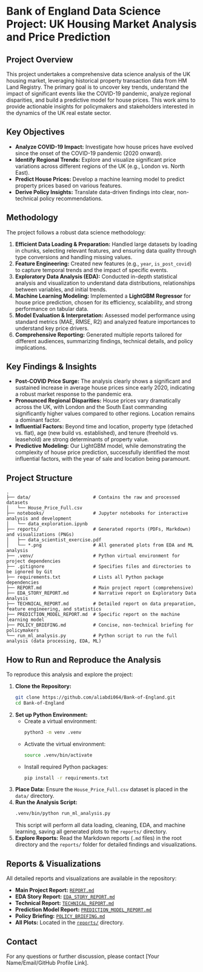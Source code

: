 # Bank of England Data Science Project: UK Housing Market Analysis and Price Prediction

## Project Overview

This project undertakes a comprehensive data science analysis of the UK housing market, leveraging historical property transaction data from HM Land Registry. The primary goal is to uncover key trends, understand the impact of significant events like the COVID-19 pandemic, analyze regional disparities, and build a predictive model for house prices. This work aims to provide actionable insights for policymakers and stakeholders interested in the dynamics of the UK real estate sector.

## Key Objectives

*   **Analyze COVID-19 Impact:** Investigate how house prices have evolved since the onset of the COVID-19 pandemic (2020 onward).
*   **Identify Regional Trends:** Explore and visualize significant price variations across different regions of the UK (e.g., London vs. North East).
*   **Predict House Prices:** Develop a machine learning model to predict property prices based on various features.
*   **Derive Policy Insights:** Translate data-driven findings into clear, non-technical policy recommendations.

## Methodology

The project follows a robust data science methodology:

1.  **Efficient Data Loading & Preparation:** Handled large datasets by loading in chunks, selecting relevant features, and ensuring data quality through type conversions and handling missing values.
2.  **Feature Engineering:** Created new features (e.g., `year`, `is_post_covid`) to capture temporal trends and the impact of specific events.
3.  **Exploratory Data Analysis (EDA):** Conducted in-depth statistical analysis and visualization to understand data distributions, relationships between variables, and initial trends.
4.  **Machine Learning Modeling:** Implemented a **LightGBM Regressor** for house price prediction, chosen for its efficiency, scalability, and strong performance on tabular data.
5.  **Model Evaluation & Interpretation:** Assessed model performance using standard metrics (MAE, RMSE, R2) and analyzed feature importances to understand key price drivers.
6.  **Comprehensive Reporting:** Generated multiple reports tailored for different audiences, summarizing findings, technical details, and policy implications.

## Key Findings & Insights

*   **Post-COVID Price Surge:** The analysis clearly shows a significant and sustained increase in average house prices since early 2020, indicating a robust market response to the pandemic era.
*   **Pronounced Regional Disparities:** House prices vary dramatically across the UK, with London and the South East commanding significantly higher values compared to other regions. Location remains a dominant factor.
*   **Influential Factors:** Beyond time and location, property type (detached vs. flat), age (new build vs. established), and tenure (freehold vs. leasehold) are strong determinants of property value.
*   **Predictive Modeling:** Our LightGBM model, while demonstrating the complexity of house price prediction, successfully identified the most influential factors, with the year of sale and location being paramount.

## Project Structure

```
. 
├── data/                       # Contains the raw and processed datasets
│   └── House_Price_Full.csv
├── notebooks/                  # Jupyter notebooks for interactive analysis and development
│   └── data_exploration.ipynb
├── reports/                    # Generated reports (PDFs, Markdown) and visualizations (PNGs)
│   ├── data_scientist_exercise.pdf
│   └── *.png                   # All generated plots from EDA and ML analysis
├── .venv/                      # Python virtual environment for project dependencies
├── .gitignore                  # Specifies files and directories to be ignored by Git
├── requirements.txt            # Lists all Python package dependencies
├── REPORT.md                   # Main project report (comprehensive)
├── EDA_STORY_REPORT.md         # Narrative report on Exploratory Data Analysis
├── TECHNICAL_REPORT.md         # Detailed report on data preparation, feature engineering, and statistics
├── PREDICTION_MODEL_REPORT.md  # Specific report on the machine learning model
├── POLICY_BRIEFING.md          # Concise, non-technical briefing for policymakers
└── run_ml_analysis.py          # Python script to run the full analysis (data processing, EDA, ML)
```

## How to Run and Reproduce the Analysis

To reproduce this analysis and explore the project:

1.  **Clone the Repository:**
    ```bash
    git clone https://github.com/aliabdi064/Bank-of-England.git
    cd Bank-of-England
    ```
2.  **Set up Python Environment:**
    *   Create a virtual environment:
        ```bash
        python3 -m venv .venv
        ```
    *   Activate the virtual environment:
        ```bash
        source .venv/bin/activate
        ```
    *   Install required Python packages:
        ```bash
        pip install -r requirements.txt
        ```
3.  **Place Data:** Ensure the `House_Price_Full.csv` dataset is placed in the `data/` directory.
4.  **Run the Analysis Script:**
    ```bash
    .venv/bin/python run_ml_analysis.py
    ```
    This script will perform all data loading, cleaning, EDA, and machine learning, saving all generated plots to the `reports/` directory.
5.  **Explore Reports:** Read the Markdown reports (`.md` files) in the root directory and the `reports/` folder for detailed findings and visualizations.

## Reports & Visualizations

All detailed reports and visualizations are available in the repository:

*   **Main Project Report:** [`REPORT.md`](REPORT.md)
*   **EDA Story Report:** [`EDA_STORY_REPORT.md`](EDA_STORY_REPORT.md)
*   **Technical Report:** [`TECHNICAL_REPORT.md`](TECHNICAL_REPORT.md)
*   **Prediction Model Report:** [`PREDICTION_MODEL_REPORT.md`](PREDICTION_MODEL_REPORT.md)
*   **Policy Briefing:** [`POLICY_BRIEFING.md`](POLICY_BRIEFING.md)
*   **All Plots:** Located in the [`reports/`](reports/) directory.

## Contact

For any questions or further discussion, please contact [Your Name/Email/GitHub Profile Link].